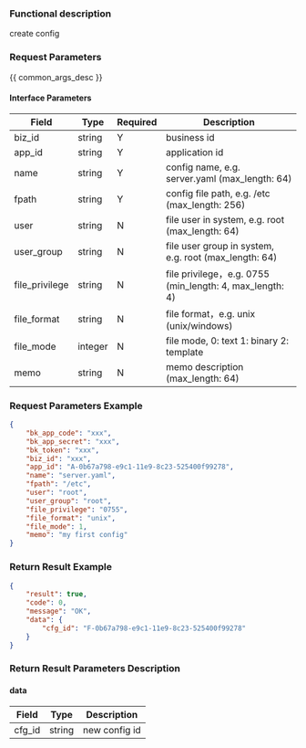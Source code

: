 ### Functional description

create config

### Request Parameters

{{ common_args_desc }}

#### Interface Parameters

| Field          | Type      | Required  | Description |
|----------------|-----------|-----------|-------------|
| biz_id         |  string   | Y         | business id |
| app_id         |  string   | Y         | application id |
| name           |  string   | Y         | config name, e.g. server.yaml (max_length: 64)  |
| fpath          |  string   | Y         | config file path, e.g. /etc (max_length: 256) |
| user           |  string   | N         | file user in system, e.g. root (max_length: 64) |
| user_group     |  string   | N         | file user group in system, e.g. root (max_length: 64) |
| file_privilege |  string   | N         | file privilege，e.g. 0755 (min_length: 4, max_length: 4) |
| file_format    |  string   | N         | file format，e.g. unix (unix/windows)|
| file_mode      |  integer  | N         | file mode, 0: text  1: binary 2: template |
| memo           |  string   | N         | memo description (max_length: 64) |

### Request Parameters Example

```json
{
    "bk_app_code": "xxx",
    "bk_app_secret": "xxx",
    "bk_token": "xxx",
    "biz_id": "xxx",
    "app_id": "A-0b67a798-e9c1-11e9-8c23-525400f99278",
    "name": "server.yaml",
    "fpath": "/etc",
    "user": "root",
    "user_group": "root",
    "file_privilege": "0755",
    "file_format": "unix",
    "file_mode": 1,
    "memo": "my first config"
}
```

### Return Result Example

```json
{
    "result": true,
    "code": 0,
    "message": "OK",
    "data": {
        "cfg_id": "F-0b67a798-e9c1-11e9-8c23-525400f99278"
    }
}
```

### Return Result Parameters Description

#### data

| Field   | Type   | Description |
|---------|--------|-------------|
| cfg_id  | string | new config id |
